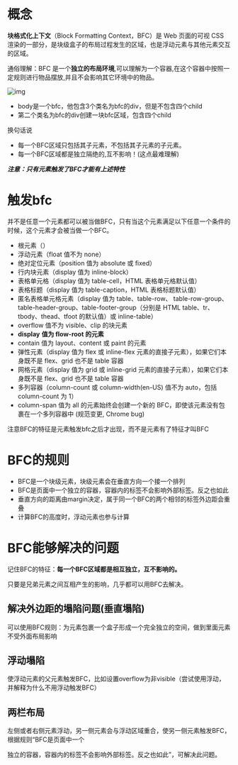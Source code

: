 # 概念

**块格式化上下文**（Block Formatting Context，BFC）是 Web 页面的可视 CSS 渲染的一部分，是块级盒子的布局过程发生的区域，也是浮动元素与其他元素交互的区域。

通俗理解：BFC 是一个**独立的布局环境**,可以理解为一个容器,在这个容器中按照一定规则进行物品摆放,并且不会影响其它环境中的物品。

![img](./../images/1662539515263-a551ff28-2545-4e17-8300-e250f0c6e65c.png)

- body是一个bfc，他包含3个类名为bfc的div，但是不包含四个child
- 第二个类名为bfc的div创建一块bfc区域，包含四个child

换句话说

- 每一个BFC区域只包括其子元素，不包括其子元素的子元素。
- 每一个BFC区域都是独立隔绝的,互不影响！(这点最难理解)

***注意：只有元素触发了BFC才能有上述特性***

# 触发bfc

并不是任意一个元素都可以被当做BFC，只有当这个元素满足以下任意一个条件的时候，这个元素才会被当做一个BFC。

- 根元素（<html>）
- 浮动元素（float 值不为 none）
- 绝对定位元素（position 值为 absolute 或 fixed）
- 行内块元素（display 值为 inline-block）
- 表格单元格（display 值为 table-cell，HTML 表格单元格默认值）
- 表格标题（display 值为 table-caption，HTML 表格标题默认值）
- 匿名表格单元格元素（display 值为 table、table-row、 table-row-group、table-header-group、table-footer-group（分别是 HTML table、tr、tbody、thead、tfoot 的默认值）或 inline-table）
- overflow 值不为 visible、clip 的块元素
- **display** **值为 flow-root 的元素**
- contain 值为 layout、content 或 paint 的元素
- 弹性元素（display 值为 flex 或 inline-flex 元素的直接子元素），如果它们本身既不是 flex、grid 也不是 table 容器
- 网格元素（display 值为 grid 或 inline-grid 元素的直接子元素），如果它们本身既不是 flex、grid 也不是 table 容器
- 多列容器（column-count 或 column-width(en-US) 值不为 auto，包括column-count 为 1）
- column-span 值为 all 的元素始终会创建一个新的 BFC，即使该元素没有包裹在一个多列容器中 (规范变更, Chrome bug)

注意BFC的特征是元素触发bfc之后才出现，而不是元素有了特征才叫BFC

# BFC的规则

- BFC是一个块级元素，块级元素会在垂直方向一个接一个排列
- BFC是页面中一个独立的容器，容器内的标签不会影响外部标签。反之也如此
- 垂直方向的距离由margin决定，属于同一个BFC的两个相邻的标签外边距会重叠
- 计算BFC的高度时，浮动元素也参与计算

# BFC能够解决的问题

记住BFC的特征：**每一个BFC区域都是相互独立，互不影响的。**

只要是兄弟元素之间互相产生的影响，几乎都可以用BFC去解决。

## **解决外边距的塌陷问题(垂直塌陷)**

可以使用BFC规则：为元素包裹一个盒子形成一个完全独立的空间，做到里面元素不受外面布局影响

## 浮动塌陷 

使浮动元素的父元素触发BFC，比如设置overflow为非visible（尝试使用浮动，并解释为什么不用浮动触发BFC）

## 两栏布局

左侧或者右侧元素浮动，另一侧元素会与浮动区域重合，使另一侧元素触发BFC，根据规则“BFC是页面中一个

独立的容器，容器内的标签不会影响外部标签。反之也如此”，可解决此问题。